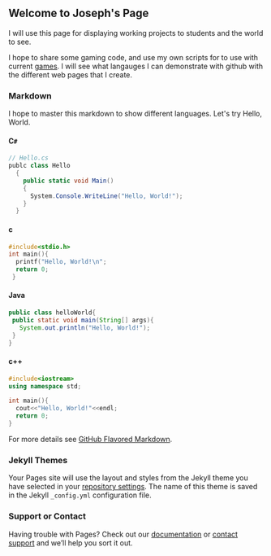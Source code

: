 ## Welcome to Joseph's Page

I will use this page for displaying working projects to students and the world to see.

I hope to share some gaming code, and use my own scripts for to use with current [games](https://josephmperez.github.io.games.html). I will see what langauges I can demonstrate with github with the different web pages that I create.

### Markdown

I hope to master this markdown to show different languages. Let's try Hello, World.

#### C`#`
```c#
// Hello.cs
publc class Hello
  {
    public static void Main()
    {
      System.Console.WriteLine("Hello, World!");
    }
  }
```
#### c
```c
#include<stdio.h>
int main(){
  printf("Hello, World!\n";
  return 0;
 }
 ```
 #### Java
 ```java
 public class helloWorld{
  public static void main(String[] args){
    System.out.println("Hello, World!");
  }
}
```

#### c++
```c++
#include<iostream>
using namespace std;

int main(){
  cout<<"Hello, World!"<<endl;
  return 0;
}
```
 
For more details see [GitHub Flavored Markdown](https://guides.github.com/features/mastering-markdown/).

### Jekyll Themes

Your Pages site will use the layout and styles from the Jekyll theme you have selected in your [repository settings](https://github.com/josephmperez/josephmperez.github.io/settings). The name of this theme is saved in the Jekyll `_config.yml` configuration file.

### Support or Contact

Having trouble with Pages? Check out our [documentation](https://help.github.com/categories/github-pages-basics/) or [contact support](https://github.com/contact) and we’ll help you sort it out.
